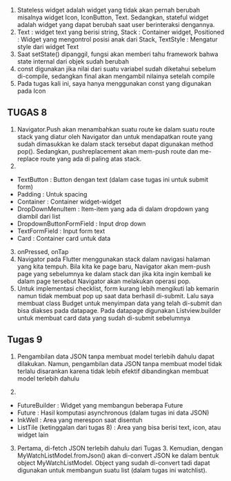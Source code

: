 1. Stateless widget adalah widget yang tidak akan pernah berubah misalnya widget Icon, IconButton, Text.
Sedangkan, stateful widget adalah widget yang dapat berubah saat user berinteraksi dengannya.
2. Text : widget text yang berisi string, Stack : Container widget, Positioned : Widget yang mengontrol
posisi anak dari Stack, TextStyle : Mengatur style dari widget Text
3. Saat setState() dipanggil, fungsi akan memberi tahu framework bahwa state internal dari objek sudah berubah
4. const digunakan jika nilai dari suatu variabel sudah diketahui sebelum di-compile, sedangkan final akan mengambil nilainya setelah 
compile
5. Pada tugas kali ini, saya hanya menggunakan const yang digunakan pada Icon

## TUGAS 8
1. Navigator.Push akan menambahkan suatu route ke dalam suatu route stack yang diatur oleh Navigator dan untuk
mendapatkan route yang sudah dimasukkan ke dalam stack tersebut dapat digunakan method pop(). Sedangkan, pushreplacement akan
mem-push route dan me-replace route yang ada di paling atas stack.
2. 
- TextButton : Button dengan text (dalam case tugas ini untuk submit form)
- Padding : Untuk spacing 
- Container : Container widget-widget
- DropDownMenuItem : Item-item yang ada di dalam dropdown yang diambil dari list
- DropdownButtonFormField : Input drop down
- TextFormField : Input form text
- Card : Container card untuk data
3. onPressed, onTap
4. Navigator pada Flutter menggunakan stack dalam navigasi halaman yang kita tempuh. Bila kita ke page baru, Navigator akan mem-push page yang sebelumnya ke dalam stack dan jika kita ingin kembali ke dalam page tersebut Navigator akan melakukan operasi pop.
5. Untuk implementasi checklist, form kurang lebih mengikuti lab kemarin namun tidak membuat pop up saat data berhasil di-submit. Lalu saya membuat class Budget untuk menyimpan data yang telah di-submit dan bisa diakses pada datapage. Pada datapage digunakan Listview.builder untuk membuat card data yang sudah di-submit sebelumnya

## Tugas 9
1. Pengambilan data JSON tanpa membuat model terlebih dahulu dapat dilakukan. Namun, pengambilan data 
JSON tanpa membuat model tidak terlalu disarankan karena tidak lebih efektif dibandingkan membuat model 
terlebih dahulu

2. 
- FutureBuilder : Widget yang membangun beberapa Future
- Future : Hasil komputasi asynchronous (dalam tugas ini data JSON)
- InkWell : Area yang merespon saat disentuh
- ListTile (ketinggalan dari tugas 8) : Area yang bisa berisi text, icon, atau widget lain

3. Pertama, di-fetch JSON terlebih dahulu dari Tugas 3. Kemudian, dengan MyWatchListModel.fromJson() 
akan di-convert JSON ke dalam bentuk object MyWatchListModel. Object yang sudah di-convert tadi dapat 
digunakan untuk membangun suatu list (dalam tugas ini watchlist).